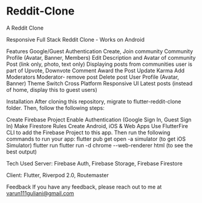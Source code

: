 # Reddit-Clone
A Reddit Clone

Responsive Full Stack Reddit Clone - Works on Android

Features
Google/Guest Authentication
Create, Join community
Community Profile (Avatar, Banner, Members)
Edit Description and Avatar of community
Post (link only, photo, text only)
Displaying posts from communities user is part of
Upvote, Downvote
Comment
Award the Post
Update Karma
Add Moderators
Moderator- remove post
Delete post
User Profile (Avatar, Banner)
Theme Switch
Cross Platform
Responsive UI
Latest posts (instead of home, display this to guest users)

Installation
After cloning this repository, migrate to flutter-reddit-clone folder. Then, follow the following steps:

Create Firebase Project
Enable Authentication (Google Sign In, Guest Sign In)
Make Firestore Rules
Create Android, iOS & Web Apps
Use FlutterFire CLI to add the Firebase Project to this app. Then run the following commands to run your app:
  flutter pub get
  open -a simulator (to get iOS Simulator)
  flutter run
  flutter run -d chrome --web-renderer html (to see the best output)

Tech Used
Server: Firebase Auth, Firebase Storage, Firebase Firestore

Client: Flutter, Riverpod 2.0, Routemaster

Feedback
If you have any feedback, please reach out to me at varun111guliani@gmail.com

